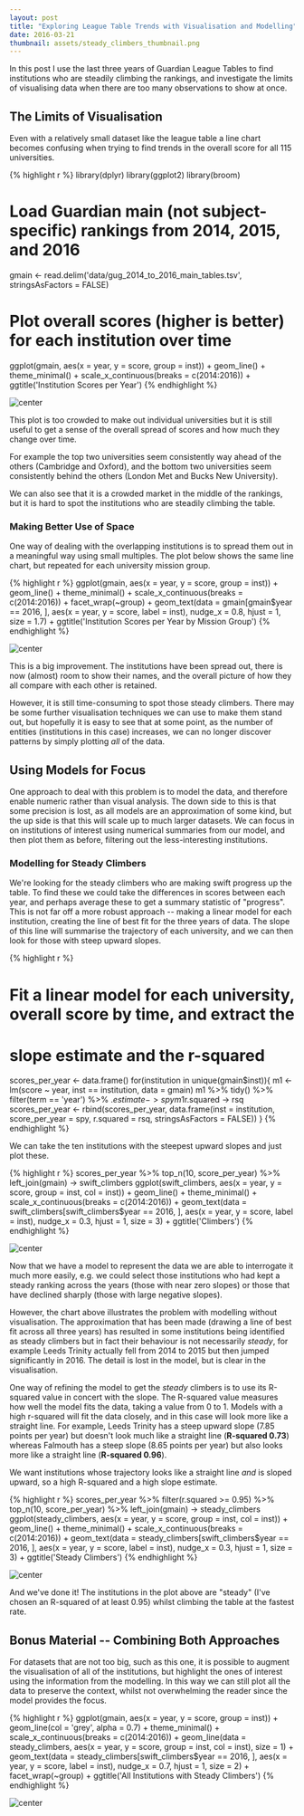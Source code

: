 ```yaml
---
layout: post
title: "Exploring League Table Trends with Visualisation and Modelling"
date: 2016-03-21
thumbnail: assets/steady_climbers_thumbnail.png
---
```



In this post I use the last three years of Guardian League Tables to find institutions who are steadily climbing the rankings, and investigate the limits of visualising data when there are too many observations to show at once.

The Limits of Visualisation
---------------------------
Even with a relatively small dataset like the league table a line chart becomes confusing when trying to find trends in the overall score for all 115 universities.


{% highlight r %}
library(dplyr)
library(ggplot2)
library(broom)

# Load Guardian main (not subject-specific) rankings from 2014, 2015, and 2016
gmain <- read.delim('data/gug_2014_to_2016_main_tables.tsv', 
                    stringsAsFactors = FALSE)

# Plot overall scores (higher is better) for each institution over time
ggplot(gmain, aes(x = year, y = score, group = inst)) +
  geom_line() + theme_minimal() + scale_x_continuous(breaks = c(2014:2016)) +
  ggtitle('Institution Scores per Year')
{% endhighlight %}

![center](/../figs/2016-03-20-exploring-league-table-trends-with-visualisation-and-modelling/line_chart_all-1.png)

This plot is too crowded to make out individual universities but it is still useful to get a sense of the overall spread of scores and how much they change over time.

For example the top two universities seem consistently way ahead of the others (Cambridge and Oxford), and the bottom two universities seem consistently behind the others (London Met and Bucks New University). 

We can also see that it is a crowded market in the middle of the rankings, but it is hard to spot the institutions who are steadily climbing the table.

### Making Better Use of Space
One way of dealing with the overlapping institutions is to spread them out in a meaningful way using small multiples. The plot below shows the same line chart, but repeated for each university mission group.


{% highlight r %}
ggplot(gmain, aes(x = year, y = score, group = inst)) +
  geom_line() + theme_minimal() + scale_x_continuous(breaks = c(2014:2016)) +
  facet_wrap(~group) + 
  geom_text(data = gmain[gmain$year == 2016, ], 
            aes(x = year, y = score, label = inst),
            nudge_x = 0.8, hjust = 1, size = 1.7) +
  ggtitle('Institution Scores per Year by Mission Group')
{% endhighlight %}

![center](/../figs/2016-03-20-exploring-league-table-trends-with-visualisation-and-modelling/line_chart_facet-1.png)

This is a big improvement. The institutions have been spread out, there is now (almost) room to show their names, and the overall picture of how they all compare with each other is retained. 

However, it is still time-consuming to spot those steady climbers. There may be some further visualisation techniques we can use to make them stand out, but hopefully it is easy to see that at some point, as the number of entities (institutions in this case) increases, we can no longer discover patterns by simply plotting *all* of the data. 

Using Models for Focus
----------------------
One approach to deal with this problem is to model the data, and therefore enable numeric rather than visual analysis. The down side to this is that some precision is lost, as all models are an approximation of some kind, but the up side is that this will scale up to much larger datasets. We can focus in on institutions of interest using numerical summaries from our model, and then plot them as before, filtering out the less-interesting institutions.

### Modelling for Steady Climbers
We're looking for the steady climbers who are making swift progress up the table. To find these we could take the differences in scores between each year, and perhaps average these to get a summary statistic of "progress". This is not far off a more robust approach -- making a linear model for each institution, creating the line of best fit for the three years of data. The slope of this line will summarise the trajectory of each university, and we can then look for those with steep upward slopes.


{% highlight r %}
# Fit a linear model for each university, overall score by time, and extract the
# slope estimate and the r-squared
scores_per_year <- data.frame()
for(institution in unique(gmain$inst)){
  m1 <- lm(score ~ year, inst == institution, data = gmain)
  m1 %>% tidy() %>% filter(term == 'year') %>% .$estimate -> spy
  m1 %>% glance(m1) %>% .$r.squared -> rsq
  scores_per_year <- rbind(scores_per_year, 
                           data.frame(inst = institution,
                                      score_per_year = spy,
                                      r.squared = rsq,
                                      stringsAsFactors = FALSE))
}
{% endhighlight %}

We can take the ten institutions with the steepest upward slopes and just plot these.


{% highlight r %}
scores_per_year %>% 
  top_n(10, score_per_year) %>% 
  left_join(gmain) ->
  swift_climbers
ggplot(swift_climbers, aes(x = year, y = score, group = inst, col = inst)) +
  geom_line() + theme_minimal() + scale_x_continuous(breaks = c(2014:2016)) +
  geom_text(data = swift_climbers[swift_climbers$year == 2016, ], 
            aes(x = year, y = score, label = inst),
            nudge_x = 0.3, hjust = 1, size = 3) +
  ggtitle('Climbers')
{% endhighlight %}

![center](/../figs/2016-03-20-exploring-league-table-trends-with-visualisation-and-modelling/line_chart_steepest-1.png)

Now that we have a model to represent the data we are able to interrogate it much more easily, e.g. we could select those institutions who had kept a steady ranking across the years (those with near zero slopes) or those that have declined sharply (those with large negative slopes).

However, the chart above illustrates the problem with modelling without visualisation. The approximation that has been made (drawing a line of best fit across all three years) has resulted in some institutions being identified as steady climbers but in fact their behaviour is not  necessarily *steady*, for example Leeds Trinity actually fell from 2014 to 2015 but then jumped significantly in 2016. The detail is lost in the model, but is clear in the visualisation.

One way of refining the model to get the *steady* climbers is to use its R-squared value in concert with the slope. The R-squared value measures how well the model fits the data, taking a value from 0 to 1. Models with a high r-squared will fit the data closely, and in this case will look more like a straight line. For example, Leeds Trinity has a steep upward slope (7.85 points per year) but doesn't look much like a straight line (**R-squared 0.73**) whereas Falmouth has a steep slope (8.65 points per year) but also looks more like a straight line (**R-squared 0.96**).

We want institutions whose trajectory looks like a straight line *and* is sloped upward, so a high R-squared and a high slope estimate.


{% highlight r %}
scores_per_year %>% 
  filter(r.squared >= 0.95) %>% 
  top_n(10, score_per_year) %>% 
  left_join(gmain) ->
  steady_climbers
  ggplot(steady_climbers, aes(x = year, y = score, group = inst, col = inst)) +
  geom_line() + theme_minimal() + scale_x_continuous(breaks = c(2014:2016)) +
  geom_text(data = steady_climbers[swift_climbers$year == 2016, ], 
            aes(x = year, y = score, label = inst),
            nudge_x = 0.3, hjust = 1, size = 3) +
    ggtitle('Steady Climbers')
{% endhighlight %}

![center](/../figs/2016-03-20-exploring-league-table-trends-with-visualisation-and-modelling/line_chart_steady_and_steep-1.png)

And we've done it! The institutions in the plot above are "steady" (I've chosen an R-squared of at least 0.95) whilst climbing the table at the fastest rate.

Bonus Material -- Combining Both Approaches
-------------------------------------------
For datasets that are not too big, such as this one, it is possible to augment the visualisation of all of the institutions, but highlight the ones of interest using the information from the modelling. In this way we can still plot all the data to preserve the context, whilst not overwhelming the reader since the model provides the focus.


{% highlight r %}
  ggplot(gmain, aes(x = year, y = score, group = inst)) +
    geom_line(col = 'grey', alpha = 0.7) + theme_minimal() + scale_x_continuous(breaks = c(2014:2016)) +
    geom_line(data = steady_climbers,
              aes(x = year, y = score, group = inst, col = inst),
              size = 1) +
    geom_text(data = steady_climbers[swift_climbers$year == 2016, ], 
              aes(x = year, y = score, label = inst),
              nudge_x = 0.7, hjust = 1, size = 2) + facet_wrap(~group) +
    ggtitle('All Institutions with Steady Climbers')
{% endhighlight %}

![center](/../figs/2016-03-20-exploring-league-table-trends-with-visualisation-and-modelling/all_plus_model-1.png)
  
